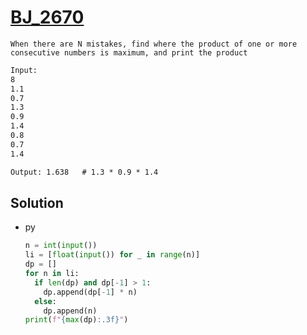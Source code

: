 # [BJ_2670](https://acmicpc.net/problem/2670)

```en
When there are N mistakes, find where the product of one or more consecutive numbers is maximum, and print the product
```

```txt
Input:
8
1.1
0.7
1.3
0.9
1.4
0.8
0.7
1.4

Output: 1.638   # 1.3 * 0.9 * 1.4
```

## Solution

* py

  ```py
  n = int(input())
  li = [float(input()) for _ in range(n)]
  dp = []
  for n in li:
    if len(dp) and dp[-1] > 1:
      dp.append(dp[-1] * n)
    else:
      dp.append(n)
  print(f"{max(dp):.3f}")
  ```
